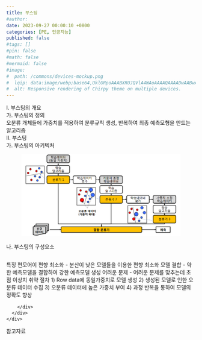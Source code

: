 ```yaml
---
title: 부스팅
#author: 
date: 2023-09-27 00:00:10 +0800
categories: [PE, 인공지능]
published: false
#tags: []
#pin: false
#math: false
#mermaid: false
#image:
#  path: /commons/devices-mockup.png
#  lqip: data:image/webp;base64,UklGRpoAAABXRUJQVlA4WAoAAAAQAAAADwAABwAAQUxQSDIAAAARL0AmbZurmr57yyIiqE8oiG0bejIYEQTgqiDA9vqnsUSI6H+oAERp2HZ65qP/VIAWAFZQOCBCAAAA8AEAnQEqEAAIAAVAfCWkAALp8sF8rgRgAP7o9FDvMCkMde9PK7euH5M1m6VWoDXf2FkP3BqV0ZYbO6NA/VFIAAAA
#  alt: Responsive rendering of Chirpy theme on multiple devices.
---
```


<div class="post-wrap">
  <div class="para">
    <div class="para-title">
      I. 부스팅의 개요
    </div>
    <div class="para-cntnt">
      <div class="para">
        <div class="para-title">
          가. 부스팅의 정의
        </div>
        <div class="para-cntnt">
            오분류 개체들에 가중치를 적용하여 분류규칙 생성, 반복하여 최종 예측모형을 만드는 알고리즘
        </div>
      </div>
    </div>
  </div>
  
  <div class="para">
    <div class="para-title">
      II. 부스팅
    </div>
    <div class="para-cntnt">
      <div class="para">
        <div class="para-title">
          가. 부스팅의 아키텍처
        </div>
        <div class="para-cntnt">
          <figure class="post-figure">
            <img src="/assets/img/posts/부스팅.png" alt="부스팅">
<!--            <figcaption>Source: Unveiling the Metaverse: Exploring Emerging Trends, Multifaceted Perspectives, and Future Challenges</figcaption>-->
          </figure>
        </div>
      </div>
      <div class="para">
        <div class="para-title">
          나. 부스팅의 구성요소
        </div>
        <div class="para-cntnt">
          <table class="post-table">
          </table>
          특징 편모어이
  편향 최소화 - 분산이 낮은 모델들을 이용한 편향 최소화
  모델 결합 - 약한 예측모델을 결합하여 강한 예측모델 생성
  어려운 문제 - 어려운 문제를 맞추는데 초점
  이상치 취약
절차
  1) Row data에 동일가중치로 모델 생성
  2) 생성된 모델로 인한 오분류 데이터 수집
  3) 오분류 데이터에 높은 가중치 부여
  4) 과정 반복을 통하여 모델의 정확도 향상

        </div>
      </div>
    </div>
  </div>

  <div class="refr-wrap">
    <div class="refr-title">
        참고자료
    </div>
    <ol class="refr-list">
    <!--    <li>(나현식, 최대선) <a target="_blank" href="https://scienceon.kisti.re.kr/commons/util/originalView.do?cn=JAKO202225948430499&oCn=JAKO202225948430499&dbt=JAKO&journal=NJOU00291864">메타버스 보안 위협 요소 및 대응 방안 검토</a></li>-->
    <!--    <li>(M. Uddin, S. Manickam, H. Ullah, M. Obaidat and A. Dandoush) <a target="_blank" href="https://ieeexplore.ieee.org/abstract/document/10138386">Unveiling the Metaverse: Exploring Emerging Trends, Multifaceted Perspectives, and Future Challenges</a></li>-->
    </ol>
  </div>
</div>
